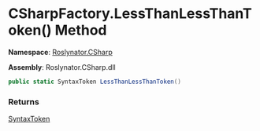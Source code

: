 # CSharpFactory\.LessThanLessThanToken\(\) Method

**Namespace**: [Roslynator.CSharp](../../README.md)

**Assembly**: Roslynator\.CSharp\.dll

```csharp
public static SyntaxToken LessThanLessThanToken()
```

### Returns

[SyntaxToken](https://docs.microsoft.com/en-us/dotnet/api/microsoft.codeanalysis.syntaxtoken)

